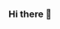 ### Hi there 👋

<!--
**lanefree/lanefree** is a ✨ _special_ ✨ repository because its `README.md` (this file) appears on your GitHub profile.

Here are some ideas to get you started:

- 🌱 I’m currently learning computer science!
- 🏈 I'm very interested in sports, but primarily football!
- 🍔 I work part time at McDonald's!
- 😁 I enjoy everything about computers!

